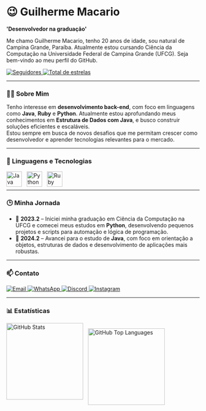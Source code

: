 # 😉 Guilherme Macario 

**'Desenvolvedor na graduação'** 

Me chamo Guilherme Macario, tenho 20 anos de idade, sou natural de Campina Grande, Paraíba. Atualmente estou cursando Ciência da Computação na Universidade Federal de Campina Grande (UFCG). Seja bem-vindo ao meu perfil do GitHub.

<a href="https://github.com/usguilherme?tab=followers">
  <img alt="Seguidores" title="Me siga no Github" src="https://custom-icon-badges.demolab.com/github/followers/usguilherme?color=236ad3&labelColor=1155ba&style=for-the-badge&logo=github&label=seguidores&logoColor=white"/>
</a>
<a href="https://github.com/usguilherme?tab=repositories&sort=stargazers">
  <img alt="Total de estrelas" title="Total de estrelas GitHub" src="https://custom-icon-badges.demolab.com/github/stars/usguilherme?color=55960c&style=for-the-badge&labelColor=488207&logo=star"/>
</a>

---

### 👨‍💻 Sobre Mim

Tenho interesse em **desenvolvimento back-end**, com foco em linguagens como **Java**, **Ruby** e **Python**. Atualmente estou aprofundando meus conhecimentos em **Estrutura de Dados com Java**, e busco construir soluções eficientes e escaláveis.  
Estou sempre em busca de novos desafios que me permitam crescer como desenvolvedor e aprender tecnologias relevantes para o mercado.

---

### 🤖 Linguagens e Tecnologias

<div>
  <img align="left" alt="Java" title="Java" width="40px" style="padding-right: 10px;" src="https://cdn.jsdelivr.net/gh/devicons/devicon@latest/icons/java/java-plain.svg"/>
  <img align="left" alt="Python" title="Python" width="40px" style="padding-right: 10px;" src="https://cdn.jsdelivr.net/gh/devicons/devicon@latest/icons/python/python-original.svg"/>
  <img align="left" alt="Ruby" title="Ruby" width="40px" style="padding-right: 10px;" src="https://cdn.jsdelivr.net/gh/devicons/devicon@latest/icons/ruby/ruby-original.svg"/>
</div>

<br/>
<br/>

---

### 🕒 Minha Jornada

- 📅 **2023.2** – Iniciei minha graduação em Ciência da Computação na UFCG e comecei meus estudos em **Python**, desenvolvendo pequenos projetos e scripts para automação e lógica de programação.
- 📅 **2024.2** – Avancei para o estudo de **Java**, com foco em orientação a objetos, estruturas de dados e desenvolvimento de aplicações mais robustas.

---

### 📫 Contato

<p>
  <a href="mailto:macarioguilherme8534@gmail.com" target="_blank">
    <img alt="Email" src="https://img.shields.io/badge/E--mail-black?style=for-the-badge&logo=gmail&logoColor=white"/>
  </a>
  <a href="https://wa.me/5583993043551" target="_blank">
    <img alt="WhatsApp" src="https://img.shields.io/badge/WhatsApp-black?style=for-the-badge&logo=whatsapp&logoColor=white"/>
  </a>
  <a href="https://discord.com/users/guilherme_macario" target="_blank">
    <img alt="Discord" src="https://img.shields.io/badge/Discord-black?style=for-the-badge&logo=discord&logoColor=white"/>
  </a>
  <a href="https://www.instagram.com/gnmacario_/" target="_blank">
    <img alt="Instagram" src="https://img.shields.io/badge/Instagram-black?style=for-the-badge&logo=instagram&logoColor=white"/>
  </a>
</p>

---

### 📊 Estatísticas

<div style="display: flex; flex-wrap: wrap;">
  <img align="left" alt="GitHub Stats" height="200" style="padding-right: 10px;" 
       src="https://github-readme-stats.vercel.app/api?username=usguilherme&show_icons=true&theme=rose_pine&include_all_commits=true&count_private=true&locale=pt-br&cache_bust=2"/>
  
  <img align="left" alt="GitHub Top Languages" height="200" 
       src="https://github-readme-stats.vercel.app/api/top-langs/?username=usguilherme&theme=rose_pine&layout=compact&langs_count=9&cache_bust=2"/>
</div>

